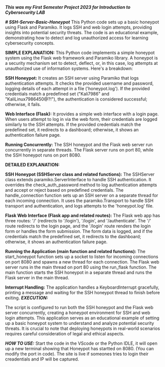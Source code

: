 
_**This was my First Semester Project 2023 for Introduction to Cybersecurity LAB**_

_**# SSH-Server-Basic-Honeypot**_
  This Python code sets up a basic honeypot using Flask and Paramiko. It logs SSH and web login attempts, providing insights into potential security threats. The code is an educational example, demonstrating how to detect and log unauthorized access for learning cybersecurity concepts.

**SIMPLE EXPLANATION:**
  This Python code implements a simple honeypot system using the Flask web framework and Paramiko library. A honeypot is a security mechanism set to detect, deflect, or, in this case, log attempts at unauthorized use of information systems. Here's a breakdown:

**SSH Honeypot:**
  It creates an SSH server using Paramiko that logs authentication attempts.
  It checks the provided username and password, logging details of each attempt in a file ('honeypot.log').
  If the provided credentials match a predefined set ("Kali7986" and "KaliLinux7986450@?!"), the authentication is considered successful; otherwise, it fails.

**Web Interface (Flask):**
  It provides a simple web interface with a login page.
  When users attempt to log in via the web form, their credentials are logged similarly to the SSH attempts.
  If the provided credentials match the predefined set, it redirects to a dashboard; otherwise, it shows an authentication failure page.

**Running Concurrently:**
  The SSH honeypot and the Flask web server run concurrently in separate threads.
  The Flask server runs on port 80, while the SSH honeypot runs on port 8080.

  **DETAILED EXPLANATION:**

**SSH Honeypot (SSHServer class and related functions):**
  The SSHServer class extends paramiko.ServerInterface to handle SSH authentication.
It overrides the check_auth_password method to log authentication attempts and accept or reject based on predefined credentials.
The handle_connection function sets up an SSH server on a separate thread for each incoming connection.
It uses the paramiko.Transport to handle SSH transport and authentication, and logs attempts to the 'honeypot.log' file.

**Flask Web Interface (Flask app and related routes):**
  The Flask web app has three routes: '/' (redirects to '/login'), '/login', and '/authenticate'.
The '/' route redirects to the login page, and the '/login' route renders the login form or handles the form submission.
The form data is logged, and if the credentials match the predefined set, it redirects to the dashboard; otherwise, it shows an authentication failure page.

**Running the Application (main function and related functions):**
  The start_honeypot function sets up a socket to listen for incoming connections on port 8080 and spawns a new thread for each connection.
The Flask web server runs in the main thread on port 80 using the run_flask function.
The main function starts the SSH honeypot in a separate thread and runs the Flask server in the main thread.

**Interrupt Handling:**
The application handles a KeyboardInterrupt gracefully, printing a message and waiting for the SSH honeypot thread to finish before exiting.
**_EXECUTION:_**

The script is configured to run both the SSH honeypot and the Flask web server concurrently, creating a honeypot environment for SSH and web login attempts.
This application serves as an educational example of setting up a basic honeypot system to understand and analyze potential security threats. It is crucial to note that deploying honeypots in real-world scenarios requires careful consideration of legal and ethical aspects.

_**HOW TO USE:**_
  Start the code in the VScode or the Python IDLE, it will open up a new terminal showing that Honeypot has startted on 8080. (You can modify the port in code). The site is live if someones tries to login their creadentials and IP will be captured.
